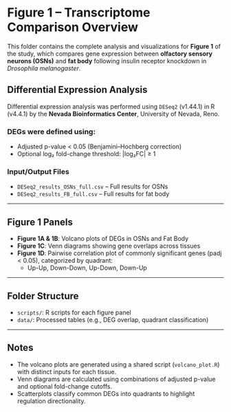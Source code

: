# Figure 1 – Transcriptome Comparison Overview

This folder contains the complete analysis and visualizations for **Figure 1** of the study, which compares gene expression between **olfactory sensory neurons (OSNs)** and **fat body** following insulin receptor knockdown in *Drosophila melanogaster*.


##  Differential Expression Analysis

Differential expression analysis was performed using `DESeq2` (v1.44.1) in R (v4.4.1) by the **Nevada Bioinformatics Center**, University of Nevada, Reno.

### DEGs were defined using:
- Adjusted p-value < 0.05 (Benjamini–Hochberg correction)
- Optional log₂ fold-change threshold: |log₂FC| ≥ 1

### Input/Output Files
- `DESeq2_results_OSNs_full.csv` – Full results for OSNs
- `DESeq2_results_FB_full.csv` – Full results for fat body

---

##  Figure 1 Panels

- **Figure 1A & 1B**: Volcano plots of DEGs in OSNs and Fat Body
- **Figure 1C**: Venn diagrams showing gene overlaps across tissues
- **Figure 1D**: Pairwise correlation plot of commonly significant genes (padj < 0.05), categorized by quadrant:
  - Up-Up, Down-Down, Up-Down, Down-Up

---

##  Folder Structure

- `scripts/`: R scripts for each figure panel  
- `data/`: Processed tables (e.g., DEG overlap, quadrant classification)

---

##  Notes

- The volcano plots are generated using a shared script (`volcano_plot.R`) with distinct inputs for each tissue.
- Venn diagrams are calculated using combinations of adjusted p-value and optional fold-change cutoffs.
- Scatterplots classify common DEGs into quadrants to highlight regulation directionality.



